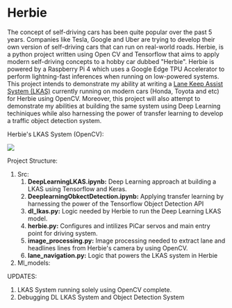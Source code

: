 # Herbie 

The concept of self-driving cars has been quite popular over the past 5 years. Companies like Tesla, Google and Uber are trying to develop their own version of self-driving cars that can run on real-world roads. Herbie, is a python project written using Open CV and Tensorflow that aims to apply modern self-driving concepts to a hobby car dubbed "Herbie". Herbie is powered by a Raspberry Pi 4 which uses a Google Edge TPU Accelerator to perform lightning-fast inferences when running on low-powered systems. This project intends to demonstrate my ability at writing a [Lane Keep Assist System (LKAS)](https://www.bianchihonda.com/honda-sensing-lane-keeping-assist-system/) currently running on modern cars (Honda, Toyota and etc) for Herbie using OpenCV. Moreover, this project will also attempt to demonstrate my abilities at building the same system using Deep Learning techiniques while also harnessing the power of transfer learning to develop a traffic object detection system.

Herbie's LKAS System (OpenCV):

![](herbie_lkas_opencv.gif)

Project Structure:

1. Src:
	1. **DeepLearningLKAS.ipynb:** Deep Learning approach at building a LKAS using Tensorflow and Keras.
  	2. **DeeplearningObkectDetection.ipynb:** Applying transfer learning by harnessing the power of the Tensorflow Object Detection API
  	3. **dl_lkas.py:** Logic needed by Herbie to run the Deep Learning LKAS model.
	4. **herbie.py:** Configures and intilizes PiCar servos and main entry point for driving system.
  	5. **image_processing.py:** Image processing needed to extract lane and headlines lines from Herbie's camera by using OpenCV.
	6. **lane_navigation.py:** Logic that powers the LKAS system in Herbie
2. Ml_models:
	
UPDATES:

1. LKAS System running solely using OpenCV complete.
2. Debugging DL LKAS System and Object Detection System

